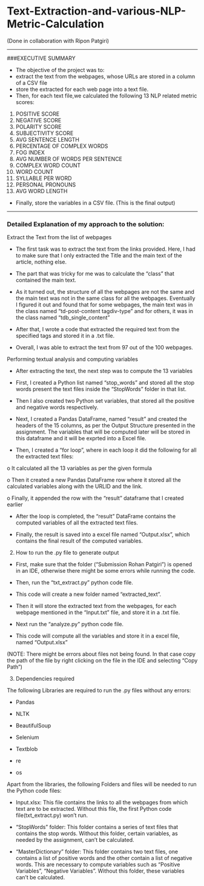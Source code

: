 # Text-Extraction-and-various-NLP-Metric-Calculation

(Done in collaboration with Ripon Patgiri)

---
###EXECUTIVE SUMMARY 

- The objective of the project was to:
- extract the text from the webpages, whose URLs are stored in a column of a CSV file
- store the extracted for each web page into a text file.
- Then, for each text file,we calculated the following 13 NLP related metric scores:
1.	POSITIVE SCORE
2.	NEGATIVE SCORE
3.	POLARITY SCORE
4.	SUBJECTIVITY SCORE
5.	AVG SENTENCE LENGTH
6.	PERCENTAGE OF COMPLEX WORDS
7.	FOG INDEX
8.	AVG NUMBER OF WORDS PER SENTENCE
9.	COMPLEX WORD COUNT
10.	WORD COUNT
11.	SYLLABLE PER WORD
12.	PERSONAL PRONOUNS
13.	AVG WORD LENGTH
- Finally, store the variables in a CSV file. (This is the final output)
---

###  Detailed Explanation of my approach to the solution:

Extract the Text from the list of webpages

- The first task was to extract the text from the links provided. Here, I had to make sure that I only extracted the Title and the main text of the article, nothing else.

- The part that was tricky for me was to calculate the “class” that contained the main text.

- As it turned out, the structure of all the webpages are not the same and the main text was not in the same class for all the webpages. Eventually I figured it out and found that for some webpages, the main text was in the class named “td-post-content tagdiv-type” and for others, it was in the class named “tdb_single_content”

- After that, I wrote a code that extracted the required text from the specified tags and stored it in a .txt file.

- Overall, I was able to extract the text from 97 out of the 100 webpages.

Performing textual analysis and computing variables

- After extracting the text, the next step was to compute the 13 variables

- First, I created a Python list named “stop_words” and stored all the stop words present the text files inside the “StopWords” folder in that list.

- Then I also created two Python set variables, that stored all the positive and negative words respectively.

- Next, I created a Pandas DataFrame, named “result” and created the headers of the 15 columns, as per the Output Structure presented in the assignment. The variables that will be computed later will be stored in this dataframe and it will be exprted into a Excel file.

- Then, I created a “for loop”, where in each loop it did the following for all the extracted text files:

o It calculated all the 13 variables as per the given formula

o Then it created a new Pandas DataFrame row where it stored all the calculated variables along with the URLID and the link.

o Finally, it appended the row with the “result” dataframe that I created earlier

- After the loop is completed, the “result” DataFrame contains the computed variables of all the extracted text files.

- Finally, the result is saved into a excel file named “Output.xlsx”, which contains the final result of the computed variables.

2. How to run the .py file to generate output

- First, make sure that the folder (“Submission Rohan Patgiri”) is opened in an IDE, otherwise there might be some errors while running the code.

- Then, run the “txt_extract.py” python code file.

- This code will create a new folder named “extracted_text”.

- Then it will store the extracted text from the webpages, for each webpage mentioned in the “Input.txt” file, and store it in a .txt file.

- Next run the “analyze.py” python code file.

- This code will compute all the variables and store it in a excel file, named “Output.xlsx”

(NOTE: There might be errors about files not being found. In that case copy the path of the file by right clicking on the file in the IDE and selecting “Copy Path”)

3. Dependencies required

The following Libraries are required to run the .py files without any errors:

- Pandas

- NLTK

- BeautifulSoup

- Selenium

- Textblob

- re

- os

Apart from the libraries, the following Folders and files will be needed to run the Python code files:

- Input.xlsx: This file contains the links to all the webpages from which text are to be extracted. Without this file, the first Python code file(txt_extract.py) won’t run.

- “StopWords” folder: This folder contains a series of text files that contains the stop words. Without this folder, certain variables, as needed by the assignment, can’t be calculated.

- “MasterDictionary” folder: This folder contains two text files, one contains a list of positive words and the other contain a list of negative words. This are necessary to compute variables such as “Positive Variables”, “Negative Variables”. Without this folder, these variables can’t be calculated.
